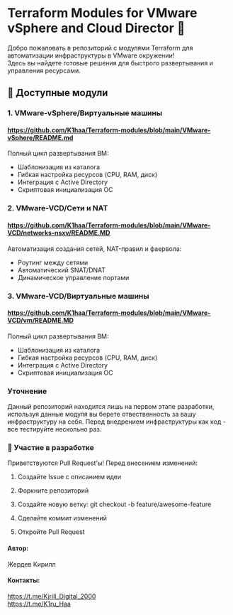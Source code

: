# Terraform Modules for VMware vSphere and Cloud Director 🚀

Добро пожаловать в репозиторий с модулями Terraform для автоматизации инфраструктуры в VMware окружении!  
Здесь вы найдете готовые решения для быстрого развертывания и управления ресурсами.

## 🧩 Доступные модули

### 1. VMware-vSphere/Виртуальные машины 
#### https://github.com/K1haa/Terraform-modules/blob/main/VMware-vSphere/README.md
Полный цикл развертывания ВМ:
- Шаблонизация из каталога
- Гибкая настройка ресурсов (CPU, RAM, диск)
- Интеграция с Active Directory
- Скриптовая инициализация ОС

### 2. VMware-VCD/Сети и NAT 
#### https://github.com/K1haa/Terraform-modules/blob/main/VMware-VCD/networks-nsxv/README.MD
Автоматизация создания сетей, NAT-правил и фаервола:
- Роутинг между сетями
- Автоматический SNAT/DNAT
- Динамическое управление портами

### 3. VMware-VCD/Виртуальные машины 
#### https://github.com/K1haa/Terraform-modules/blob/main/VMware-VCD/vm/README.MD

Полный цикл развертывания ВМ:
- Шаблонизация из каталога
- Гибкая настройка ресурсов (CPU, RAM, диск)
- Интеграция с Active Directory
- Скриптовая инициализация ОС


### Уточнение

Данный репозиторий находится лишь на первом этапе разработки, используя данные модуля вы берете отвественность за вашу инфраструктуру на себя.
Перед внедрением инфраструктуры как код - все тестируйте нескольно раз.

### 🤝 Участие в разработке
Приветствуются Pull Request'ы! Перед внесением изменений:

1. Создайте Issue с описанием идеи

2. Форкните репозиторий

3. Создайте новую ветку: git checkout -b feature/awesome-feature

4. Сделайте коммит изменений

5. Откройте Pull Request


#### Автор: 
Жердев Кирилл
#### Контакты: 
https://t.me/Kirill_Digital_2000  
https://t.me/K1ru_Haa